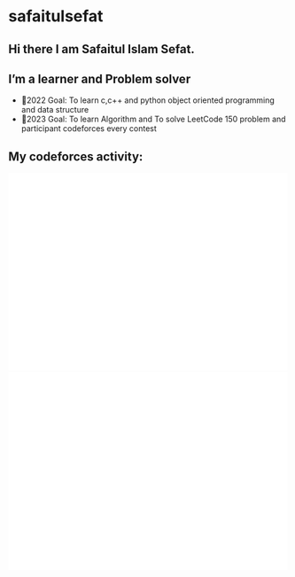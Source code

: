﻿# safaitulsefat
## Hi there I am Safaitul Islam Sefat.
## I’m a learner and Problem solver
   - 🥅2022 Goal: To learn c,c++ and python object oriented programming and data structure
   - 🥅2023 Goal: To learn Algorithm and To solve LeetCode 150 problem and participant codeforces every contest

 
 ## My codeforces activity:
![](https://raw.githubusercontent.com/safaitulsefat/cf-stats/main/output/light_card.svg#gh-dark-mode-only)
![](https://raw.githubusercontent.com/safaitulsefat/cf-stats/main/output/light_card.svg)

   
